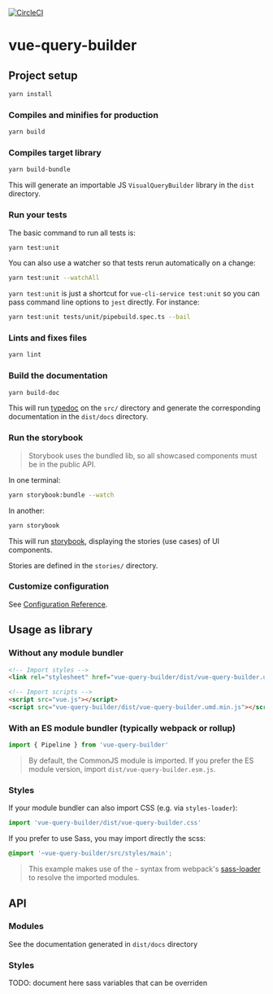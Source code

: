 [![CircleCI](https://img.shields.io/circleci/project/github/ToucanToco/vue-query-builder.svg)](https://circleci.com/gh/ToucanToco/vue-query-builder)

# vue-query-builder

## Project setup

```bash
yarn install
```

### Compiles and minifies for production

```bash
yarn build
```

### Compiles target library

```bash
yarn build-bundle
```

This will generate an importable JS `VisualQueryBuilder` library in the `dist` directory.

### Run your tests

The basic command to run all tests is:

```bash
yarn test:unit
```

You can also use a watcher so that tests rerun automatically
on a change:

```bash
yarn test:unit --watchAll
```

`yarn test:unit` is just a shortcut for `vue-cli-service test:unit` so you
can pass command line options to `jest` directly. For instance:

```bash
yarn test:unit tests/unit/pipebuild.spec.ts --bail
```

### Lints and fixes files

```bash
yarn lint
```

### Build the documentation

```bash
yarn build-doc
```

This will run [typedoc](https://typedoc.org/) on the `src/` directory and
generate the corresponding documentation in the `dist/docs` directory.


### Run the storybook

> Storybook uses the bundled lib, so all showcased components must be in the public API.

In one terminal:
```bash
yarn storybook:bundle --watch
```

In another:
```bash
yarn storybook
```

This will run [storybook](https://storybook.js.org/), displaying the stories
(use cases) of UI components.

Stories are defined in the `stories/` directory.


### Customize configuration

See [Configuration Reference](https://cli.vuejs.org/config/).


## Usage as library

### Without any module bundler
```html
<!-- Import styles -->
<link rel="stylesheet" href="vue-query-builder/dist/vue-query-builder.umd.min.js">

<!-- Import scripts -->
<script src="vue.js"></script>
<script src="vue-query-builder/dist/vue-query-builder.umd.min.js"></script>
```

### With an ES module bundler (typically webpack or rollup)
```js
import { Pipeline } from 'vue-query-builder'
```

> By default, the CommonJS module is imported. If you prefer the ES module
  version, import `dist/vue-query-builder.esm.js`.

### Styles
If your module bundler can also import CSS (e.g. via `styles-loader`):
```js
import 'vue-query-builder/dist/vue-query-builder.css'
```

If you prefer to use Sass, you may import directly the scss:
```scss
@import '~vue-query-builder/src/styles/main';
```

 > This example makes use of the `~` syntax from webpack's [sass-loader](https://github.com/webpack-contrib/sass-loader)
  to resolve the imported modules.


## API

### Modules
See the documentation generated in `dist/docs` directory

### Styles
TODO: document here sass variables that can be overriden
